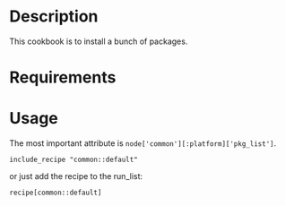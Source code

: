 Description
===========
This cookbook is to install a bunch of packages.

Requirements
============

Usage
=====
The most important attribute is `node['common'][:platform]['pkg_list']`.

    include_recipe "common::default"

or just add the recipe to the run_list:

    recipe[common::default]
